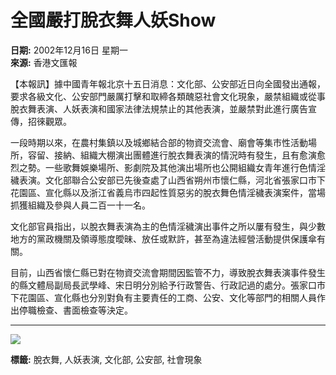 # 全國嚴打脫衣舞人妖Show

**日期:** 2002年12月16日 星期一  
**來源:** 香港文匯報  

【本報訊】據中國青年報北京十五日消息：文化部、公安部近日向全國發出通報，要求各級文化、公安部門嚴厲打擊和取締各類醜惡社會文化現象，嚴禁組織或從事脫衣舞表演、人妖表演和國家法律法規禁止的其他表演，並嚴禁對此進行廣告宣傳，招徠觀眾。

一段時期以來，在農村集鎮以及城鄉結合部的物資交流會、廟會等集市性活動場所，容留、接納、組織大棚演出團體進行脫衣舞表演的情況時有發生，且有愈演愈烈之勢。一些歌舞娛樂場所、影劇院及其他演出場所也公開組織女青年進行色情淫穢表演。文化部聯合公安部已先後查處了山西省朔州市懷仁縣，河北省張家口市下花園區、宣化縣以及浙江省義烏市四起性質惡劣的脫衣舞色情淫穢表演案件，當場抓獲組織及參與人員二百一十一名。

文化部官員指出，以脫衣舞表演為主的色情淫穢演出事件之所以屢有發生，與少數地方的黨政機關及領導態度曖昧、放任或默許，甚至為違法經營活動提供保護傘有關。

目前，山西省懷仁縣已對在物資交流會期間因監管不力，導致脫衣舞表演事件發生的縣文體局副局長武學峰、宋日明分別給予行政警告、行政記過的處分。張家口市下花園區、宣化縣也分別對負有主要責任的工商、公安、文化等部門的相關人員作出停職檢查、書面檢查等決定。

---

![](http://image.wenweipo.com/homepage/pic07.gif)

**標籤:** 脫衣舞, 人妖表演, 文化部, 公安部, 社會現象